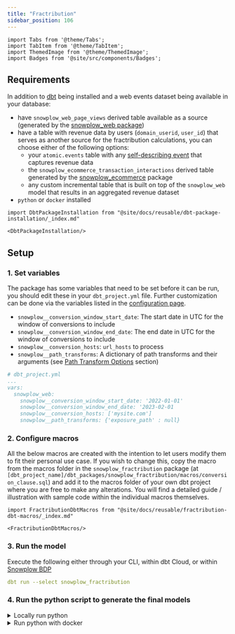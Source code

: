 ```yaml
---
title: "Fractribution"
sidebar_position: 106
---
```


```mdx-code-block
import Tabs from '@theme/Tabs';
import TabItem from '@theme/TabItem';
import ThemedImage from '@theme/ThemedImage';
import Badges from '@site/src/components/Badges';
```

## Requirements

In addition to [dbt](https://github.com/dbt-labs/dbt) being installed and a web events dataset being available in your database:

- have `snowplow_web_page_views` derived table available as a source (generated by the [snowplow_web package](/docs/modeling-your-data/modeling-your-data-with-dbt/dbt-models/dbt-web-data-model/index.md))
- have a table with revenue data by users (`domain_userid`, `user_id`) that serves as another source for the fractribution calculations, you can choose either of the following options:
    - your `atomic.events` table with any [self-describing event](/docs/understanding-tracking-design/out-of-the-box-vs-custom-events-and-entities/#self-describing-events) that captures revenue data
    - the `snowplow_ecommerce_transaction_interactions` derived table generated by the [snowplow_ecommerce](/docs/modeling-your-data/modeling-your-data-with-dbt/dbt-models/dbt-ecommerce-data-model/index.md) package
    - any custom incremental table that is built on top of the `snowplow_web` model that results in an aggregated revenue dataset
- `python` or `docker` installed

```mdx-code-block
import DbtPackageInstallation from "@site/docs/reusable/dbt-package-installation/_index.md"

<DbtPackageInstallation/>
```

## Setup

### 1. Set variables

The package has some variables that need to be set before it can be run, you should edit these in your `dbt_project.yml` file. Further customization can be done via the variables listed in the [configuration page](/docs/modeling-your-data/modeling-your-data-with-dbt/dbt-configuration/fractribution/index.md).

- `snowplow__conversion_window_start_date`: The start date in UTC for the window of conversions to include
- `snowplow__conversion_window_end_date`: The end date in UTC for the window of conversions to include
- `snowplow__conversion_hosts`: `url_hosts` to process
- `snowplow__path_transforms`: A dictionary of path transforms and their arguments (see [Path Transform Options](/docs/modeling-your-data/modeling-your-data-with-dbt/dbt-models/dbt-fractribution-data-model/index.md#path-transform-options) section)

```yml
# dbt_project.yml
...
vars:
  snowplow_web:
    snowplow__conversion_window_start_date: '2022-01-01'
    snowplow__conversion_window_end_date: '2023-02-01
    snowplow__conversion_hosts: ['mysite.com']
    snowplow__path_transforms: {'exposure_path' : null}
```

### 2. Configure macros

All the below macros are created with the intention to let users modify them to fit their personal use case. If you wish to change this, copy the macro from the macros folder in the `snowplow_fractribution` package (at `[dbt_project_name]/dbt_packages/snowplow_fractribution/macros/conversion_clause.sql`) and add it to the macros folder of your own dbt project where you are free to make any alterations. You will find a detailed guide / illustration with sample code within the individual macros themselves.

```mdx-code-block
import FractributionDbtMacros from "@site/docs/reusable/fractribution-dbt-macros/_index.md"

<FractributionDbtMacros/>
```
### 3. Run the model

Execute the following either through your CLI, within dbt Cloud, or within [Snowplow BDP](/docs/modeling-your-data/running-data-models-via-snowplow-bdp/dbt/using-dbt/index.md)

```yml
dbt run --select snowplow_fractribution
```
### 4. Run the python script to generate the final models
<details>
<summary>Locally run python</summary>

:::tip

To run the fractribution script locally in Python, we recommend using a virtual environment such as one in `conda` or `pyenv`.

Example using conda:

```
conda create --name fractribution_env -c https://repo.anaconda.com/pkgs/snowflake python=3.8 absl-py
conda activate fractribution_env
```

:::
#### I. Install packages
You can install the packages using `pip install -r dbt_packages/snowplow_fractribution/utils/requirements.txt` (or the appropriate path from your terminal working directory).

Please note that some of the libraries are adapter specific. These are listed in the `requirements` file, and you can also find the necessary list for each adapter below:

<Tabs groupId="warehouse">
<TabItem value="bigquery" label="BigQuery" default>

- `absl-py`==`1.2.0`
- `google-cloud-bigquery`==`3.5.0`

</TabItem>
<TabItem value="databricks" label="Databricks">

- `absl-py`==`1.2.0`,
- `databricks-sql-connector`==`2.1.0`
- `pandas`

</TabItem>
<TabItem value="snowflake" label="Snowflake">

- `absl-py`==`1.2.0`,
- `snowflake-snowpark-python`==`0.11.0`

</TabItem>
</Tabs>




<details>
<summary>M1 Instructions (for Snowflake only)</summary>
:::caution
There is an issue with running Snowpark on M1 chips. A workaround recommended by Snowflake is to set up a virtual environment that uses x86 Python:

```
CONDA_SUBDIR=osx-64 conda create -n fractribution_env python=3.8 absl-py -c https://repo.anaconda.com/pkgs/snowflake
conda activate fractribution_env
conda config --env --set subdir osx-64
```
:::
</details>


#### II. Set the connection parameters in your terminal

<Tabs groupId="warehouse">
<TabItem value="bigquery" label="BigQuery" default>

```
export project_id=project_id\
export bigquery_dataset=bigquery_dataset\
export google_application_credentials=google_application_credentials
```

</TabItem>
<TabItem value="databricks" label="Databricks">

```
export databricks_schema=derived_schema_name\
export databricks_server_hostname=hostname\
export databricks_http_path=http_path\
export databricks_token=token
```

</TabItem>
<TabItem value="snowflake" label="Snowflake">

```
export snowflake_account=my_account\
export snowflake_user=sf_user\
export snowflake_password=password\
export snowflake_user_role=special_role\
export snowflake_warehouse=warehouse_name\
export snowflake_database=database_name\
export snowflake_schema=derived_schema_name
```

</TabItem>
</Tabs>


#### III. Run the fractribution script
Run the adapter specific main fractribution script by specifying the conversion window start and end dates, and the attribution model (if you are not using the default `shapley`, see [here](/docs/modeling-your-data/modeling-your-data-with-dbt/dbt-models/dbt-fractribution-data-model/index.md#attribution-models) for more options). Example:


<Tabs groupId="warehouse">
<TabItem value="bigquery" label="BigQuery" default>

```
python main_snowplow_bigquery.py --conversion_window_start_date '2022-06-03' --conversion_window_end_date '2022-08-01' --attribution_model last_touch
```

</TabItem>
<TabItem value="databricks" label="Databricks">

```
python main_snowplow_databricks.py --conversion_window_start_date '2022-06-03' --conversion_window_end_date '2022-08-01' --attribution_model last_touch
```

</TabItem>
<TabItem value="snowflake" label="Snowflake">

```
python main_snowplow_snowflake.py --conversion_window_start_date '2022-06-03' --conversion_window_end_date '2022-08-01' --attribution_model last_touch
```

</TabItem>
</Tabs>

</details>

<details>
<summary>Run python with docker</summary>

#### I. Pull the docker image ​<Badges badgeType="Docker Pulls" repo="snowplow/fractribution"></Badges>

You can pull the latest docker image from Docker Hub: `docker pull snowplow/fractribution:latest`. Alternatively, you can pull it based on the package version: `docker pull snowplow/fractribution:0.2.0`

#### II. Set the environment variables

Add the necessary environment variables to an environment file, e.g. `configs.env`. The necessary variables will differ depending on the data warehouse you are using. The easiest way to determine the variables you need to set is to check the Dockerfile in the fractribution dbt package: `dbt-snowplow-fractribution/utils/Dockerfile`. Please note that in case of BigQuery, the `google_application_credentials` env var is not needed for Docker as you mount this as a volume at run time.

Below is an example of the `config.env` file (set up for Snowflake). You do not need to specify the attribution model if using the default, `shapley`:
```
snowflake_account=youraccount.ap-southeast-2
snowflake_user=user
snowflake_password=abc123
snowflake_user_role=DBT
snowflake_warehouse=WH
snowflake_database=snowplow
snowflake_schema=FRACTRIBUTION_DERIVED

conversion_window_start_date=2022-06-03
conversion_window_end_date=2022-08-01
attribution_model=last_touch
warehouse=snowflake
```

#### III. Run the docker container

Run the docker container :

If you are using Bigquery,


<Tabs groupId="warehouse">
<TabItem value="bigquery" label="BigQuery" default>

With BigQuery you need to mount your service account keyfile when running the docker image
```
docker run --rm --env-file /path/to/env/file/configs.env -v /path/to/yourkeyfile.json:/keyfile.json -it snowplow/fractribution:latest
```

</TabItem>
<TabItem value="databricks" label="Databricks">

```
docker run --rm --env-file /path/to/env/file/configs.env -it snowplow/fractribution:latest
```

</TabItem>
<TabItem value="snowflake" label="Snowflake">

```
docker run --rm --env-file /path/to/env/file/configs.env -it snowplow/fractribution:latest
```

</TabItem>
</Tabs>



</details>
